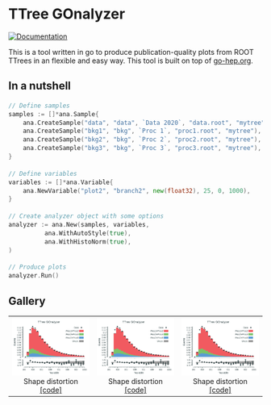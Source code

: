 # TTree GOnalyzer

[![Documentation](https://godoc.org/github.com/rmadar/tree-gonalyzer?status.svg)](https://godoc.org/github.com/rmadar/tree-gonalyzer)

This is a tool written in go to produce publication-quality plots from ROOT TTrees in an flexible and easy way.
This tool is built on top of [go-hep.org](https://go-hep.org).

## In a nutshell

```go
// Define samples
samples := []*ana.Sample{
	ana.CreateSample("data", "data", `Data 2020`, "data.root", "mytree"),
	ana.CreateSample("bkg1", "bkg", `Proc 1`, "proc1.root", "mytree"),
	ana.CreateSample("bkg2", "bkg", `Proc 2`, "proc2.root", "mytree"),
	ana.CreateSample("bkg3", "bkg", `Proc 3`, "proc3.root", "mytree"),
}

// Define variables
variables := []*ana.Variable{
	ana.NewVariable("plot2", "branch2", new(float32), 25, 0, 1000),
}

// Create analyzer object with some options
analyzer := ana.New(samples, variables,
	      ana.WithAutoStyle(true),
	      ana.WithHistoNorm(true),
)

// Produce plots
analyzer.Run()

```

## Gallery

<table>
  <tr>
    <td valign="top">
    	<center><img src="ana-show/eg-plot.png"> Shape distortion <a href="ana-show/main.go" _target="blank">[code]</a> </center>
    </td>
    <td valign="top">
    	<center><img src="ana-show/eg-plot.png"> Shape distortion <a href="ana-show/main.go" _target="blank">[code]</a> </center>
    </td>
    <td valign="top" halign="center" style="text-align:center">
      <img src="ana-show/eg-plot.png"> Shape distortion <a href="ana-show/main.go" _target="blank">[code]</a>
    </td>
  </tr>
 </table>

